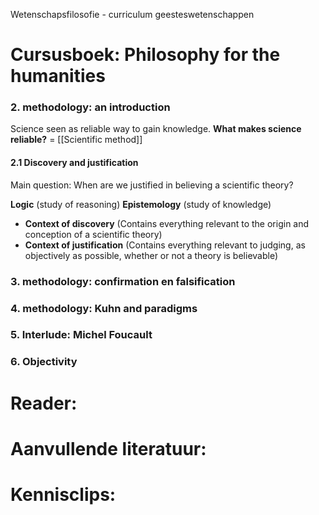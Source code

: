 Wetenschapsfilosofie - curriculum geesteswetenschappen
# Cursusboek: Philosophy for the humanities
### 2. methodology: an introduction
Science seen as reliable way to gain knowledge.
**What makes science reliable?** = [[Scientific method]]

#### 2.1 Discovery and justification
Main question: When are we justified in believing a scientific theory?

**Logic** (study of reasoning)
**Epistemology** (study of knowledge)

- **Context of discovery** (Contains everything relevant to the origin and conception of a scientific theory)
- **Context of justification** (Contains everything relevant to judging, as objectively as possible, whether or not a theory is believable)



### 3. methodology: confirmation en falsification
### 4. methodology: Kuhn and paradigms
### 5. Interlude: Michel Foucault
### 6. Objectivity







# Reader:


# Aanvullende literatuur:



# Kennisclips:




